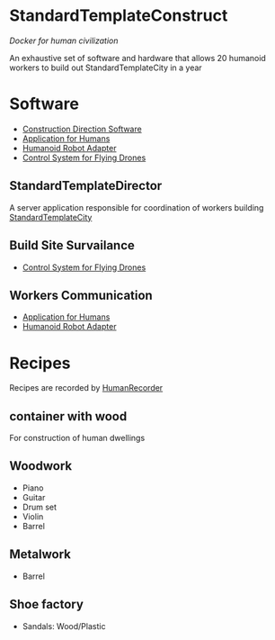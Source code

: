 # StandardTemplateConstruct

*Docker for human civilization*

An exhaustive set of software and hardware that allows 20 humanoid workers to build out StandardTemplateCity in a year

# Software

 - [Construction Direction Software](https://github.com/StandartTemplateConstruct/StandardTemplateDirector)
 - [Application for Humans](https://github.com/StandartTemplateConstruct/StandardTemplareApp)
 - [Humanoid Robot Adapter](https://github.com/StandartTemplateConstruct/StandardTemplareAppTeslaBotAdapter)
 - [Control System for Flying Drones](https://github.com/StandartTemplateConstruct/SkyEyeAI)


## StandardTemplateDirector
A server application responsible for coordination of workers building [StandardTemplateCity](https://github.com/StandartTemplateCity)

## Build Site Survailance

 - [Control System for Flying Drones](https://github.com/StandartTemplateConstruct/SkyEyeAI)

## Workers Communication

 - [Application for Humans](https://github.com/StandartTemplateConstruct/StandardTemplareApp)
 - [Humanoid Robot Adapter](https://github.com/StandartTemplateConstruct/StandardTemplareAppTeslaBotAdapter)


# Recipes

Recipes are recorded by [HumanRecorder](https://github.com/StandartTemplateConstruct/HumanRecorder)

## container with wood
For construction of human dwellings 
 

## Woodwork

 - Piano
 - Guitar
 - Drum set
 - Violin
 - Barrel

## Metalwork

 - Barrel

## Shoe factory

 - Sandals: Wood/Plastic


